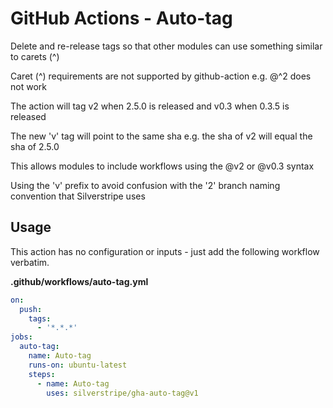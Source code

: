 # GitHub Actions - Auto-tag

Delete and re-release tags so that other modules can use something similar to carets (^)

Caret (^) requirements are not supported by github-action e.g. @^2 does not work

The action will tag v2 when 2.5.0 is released and v0.3 when 0.3.5 is released

The new 'v' tag will point to the same sha  e.g. the sha of v2 will equal the sha of 2.5.0

This allows modules to include workflows using the @v2 or @v0.3 syntax

Using the 'v' prefix to avoid confusion with the '2' branch naming convention that Silverstripe uses

## Usage

This action has no configuration or inputs - just add the following workflow verbatim.

**.github/workflows/auto-tag.yml**
```yml
on:
  push:
    tags:
      - '*.*.*'
jobs:
  auto-tag:
    name: Auto-tag
    runs-on: ubuntu-latest
    steps:
      - name: Auto-tag
        uses: silverstripe/gha-auto-tag@v1
```
